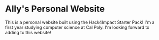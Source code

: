 # Ally's Personal Website
This is a personal website built using the Hack4Impact Starter Pack!
I'm a first year studying computer science at Cal Poly. I'm looking forward to adding to this website!
